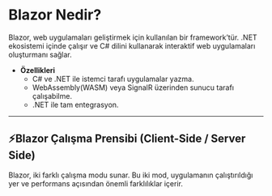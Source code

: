 # Blazor Nedir?

Blazor, web uygulamaları geliştirmek için kullanılan bir framework’tür. .NET ekosistemi içinde çalışır ve C# dilini kullanarak interaktif web uygulamaları oluşturmanı sağlar.

- **Özellikleri**
    - C# ve .NET ile istemci tarafı uygulamalar yazma.
    - WebAssembly(WASM) veya SignalR üzerinden sunucu tarafı çalışabilme.
    - .NET ile tam entegrasyon.

- - -

## ⚡️Blazor Çalışma Prensibi (Client-Side / Server Side)

Blazor, iki farklı çalışma modu sunar. Bu iki mod, uygulamanın çalıştırıldığı yer ve performans açısından önemli farklılıklar içerir.
